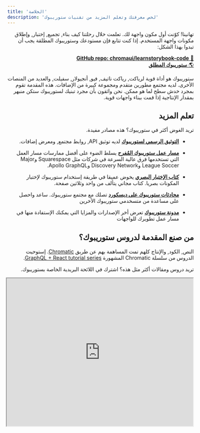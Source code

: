 ```yaml
---
title: 'الخلاصة'
description: 'لخص معرفتك وتعلم المزيد من تقنيات ستوريبوك'
---
```


<div style="direction: rtl">

تهانينا! كوّنت أول مكون واجهة لك.
تعلمت خلال رحلتنا كيف بناء, تجميع, إختبار, وإطلاق مكونات واجهة المستخدم. إذا كنت تتابع فإن مستودعك وستوريبوك المطلقة يجب أن تبدوا بهذا الشكل:

[📕 **GitHub repo: chromaui/learnstorybook-code**](https://github.com/chromaui/learnstorybook-code)
<br/>
[🌎 **ستوريبوك المطلق**](https://clever-banach-415c03.netlify.app/)

ستوريبوك هو أداة قوية لرياكت, رياكت ناتيف, فيو, أنجيولار, سفيلت, والعديد من المنصات الأخرى. لديه مجتمع مطورين متقدم ومجموعة كبيرة من الإضافات. هذه المقدمة تقوم بمجرد خدش سطح لما هو ممكن. نحن واثقون بأن مجرد تبنيك لستوريبوك ستكن منبهر بمقدار الإنتاجية إذا قمت ببناء واجهات قوية.

## تعلم المزيد

تريد الغوض أكثر في ستوريبوك؟ هذه مصادر مفيدة.

- [**التوثيق الرسمي لستوريبوك**](https://storybook.js.org/docs/react/get-started/introduction) لديه توثيق API, روابط مجتمع, ومعرض إضافات.

- [**مسار عمل ستوريبوك المُفرح**](https://www.chromatic.com/blog/the-delightful-storybook-workflow) يسلط الضوء على أفضل ممارسات مسار العمل التي تستخدمها فرق عالية السرعة في شركات مثل Squarespace وMajor League Soccer وDiscovery Network وApollo GraphQL.

- [**كتاب الإختبار البصري**](https://storybook.js.org/tutorials/visual-testing-handbook/) يخوض عميقا في طريقة إستخدام ستوريبوك لإختبار المكونات بصريا. كتاب مجاني يتألف من واحد وثلاثين صفحة.

- [**محادثات ستوريبوك على ديسكورد**](https://discord.gg/UUt2PJb) تصلك مع مجتمع ستوريبوك. ساعد واحصل على مساعدة من متسخدمي ستوريبوك الأخرين

- [**مدونة ستوريبوك**](https://medium.com/storybookjs) تعرض أخر الإصدارات والمزايا التي يمكنك الإستفادة منها في مسار عمل تطويرك للواجهات

## من صنع المقدمة لدروس ستوريبوك؟

النص, الكود, والإنتاج كلهم تمت المساهمة بهم عن طريق [Chromatic](https://www.chromatic.com/). إستوحيت الدروس من سلسلة Chromatic المشهورة [GraphQL + React tutorial series](https://www.chromatic.com/blog/graphql-react-tutorial-part-1-6).

تريد دروس ومقالات أكثر مثل هذه؟ اشترك في اللائحة البريدية الخاصة بستوريبوك.

<iframe style="height:400px;width:100%;max-width:800px;margin:0px auto;" src="https://upscri.be/d42fc0?as_embed"></iframe>

</div>
